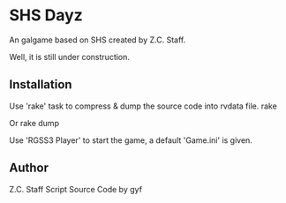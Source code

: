 SHS Dayz
==========================
An galgame based on SHS created by Z.C. Staff.

Well, it is still under construction.

Installation
--------------------------
Use 'rake' task to compress & dump the source code into rvdata file.
	rake

Or
	rake dump

Use 'RGSS3 Player' to start the game, a default 'Game.ini' is given.

Author
--------------------------
Z.C. Staff
Script Source Code by gyf
